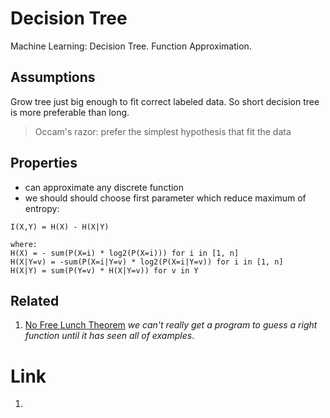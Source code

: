 # Decision Tree
Machine Learning: Decision Tree. Function Approximation.

## Assumptions
Grow tree just big enough to fit correct labeled data.
So short decision tree is more preferable than long.
> Occam's razor: prefer the simplest hypothesis that fit the data

## Properties
- can approximate any discrete function
- we should should choose first parameter which reduce maximum of entropy:

```
I(X,Y) = H(X) - H(X|Y)

where:
H(X) = - sum(P(X=i) * log2(P(X=i))) for i in [1, n]
H(X|Y=v) = -sum(P(X=i|Y=v) * log2(P(X=i|Y=v)) for i in [1, n]
H(X|Y) = sum(P(Y=v) * H(X|Y=v)) for v in Y
```

## Related

1. [No Free Lunch Theorem](https://en.wikipedia.org/wiki/No_free_lunch_theorem) *we can't really get a program to guess
a right function until it has seen all of examples*.

# Link

1.
